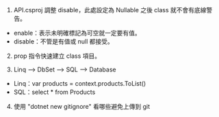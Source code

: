 1. API.csproj
調整 <Nullable>disable</Nullable>，此處設定為 Nullable 之後 class 就不會有底線警告。
- enable：表示未明確標記為可空就一定要有值。
- disable：不管是有值或 null 都接受。

2. prop 指令快速建立 class 項目。

3.  Linq --> DbSet --> SQL --> Database
- Linq：var products = context.products.ToList()
- SQL：select * from Products

4. 使用 "dotnet new gitignore" 看哪些避免上傳到 git